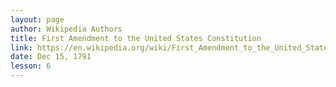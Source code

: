 ```yaml
---
layout: page
author: Wikipedia Authors
title: First Amendment to the United States Constitution
link: https://en.wikipedia.org/wiki/First_Amendment_to_the_United_States_Constitution
date: Dec 15, 1791
lesson: 6
---
```

